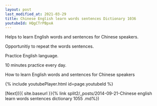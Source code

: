 ```yaml
---
layout: post
last_modified_at: 2021-03-29
title: Chinese English learn words sentences Dictionary 1036 
youtubeId: HQgCTrPBpxA
---
```

 
 
Helps to learn English words and sentences for Chinese speakers.

Opportunitiy to repeat the words sentences. 

Practice English language. 
 
10 minutes practice every day. 
 
How to learn English words and sentences for Chinese speakers 
 
{% include youtubePlayer.html id=page.youtubeId %}
 
 
[Next]({{ site.baseurl }}{% link  split2/_posts/2014-09-21-Chinese english learn words sentences dictionary 1055 .md%})
 
